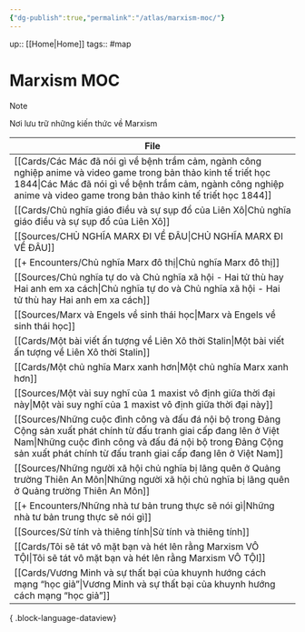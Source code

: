 ```yaml
---
{"dg-publish":true,"permalink":"/atlas/marxism-moc/"}
---
```



up:: [[Home\|Home]]
tags:: #map 

# Marxism MOC
>[!Note]
>Nơi lưu trữ những kiến thức về Marxism

| File                                                                                                                                                                                                                                                    |
| ------------------------------------------------------------------------------------------------------------------------------------------------------------------------------------------------------------------------------------------------------- |
| [[Cards/Các Mác đã nói gì về bệnh trầm cảm, ngành công nghiệp anime và video game trong bản thảo kinh tế triết học 1844\|Các Mác đã nói gì về bệnh trầm cảm, ngành công nghiệp anime và video game trong bản thảo kinh tế triết học 1844]]           |
| [[Cards/Chủ nghĩa giáo điều và sự sụp đổ của Liên Xô\|Chủ nghĩa giáo điều và sự sụp đổ của Liên Xô]]                                                                                                                                                 |
| [[Sources/CHỦ NGHĨA MARX ĐI VỀ ĐÂU\|CHỦ NGHĨA MARX ĐI VỀ ĐÂU]]                                                                                                                                                                                       |
| [[+ Encounters/Chủ nghĩa Marx đô thị\|Chủ nghĩa Marx đô thị]]                                                                                                                                                                                        |
| [[Sources/Chủ nghĩa tự do và Chủ nghĩa xã hội - Hai tử thù hay Hai anh em xa cách\|Chủ nghĩa tự do và Chủ nghĩa xã hội - Hai tử thù hay Hai anh em xa cách]]                                                                                         |
| [[Sources/Marx và Engels về sinh thái học\|Marx và Engels về sinh thái học]]                                                                                                                                                                         |
| [[Cards/Một bài viết ấn tượng về Liên Xô thời Stalin\|Một bài viết ấn tượng về Liên Xô thời Stalin]]                                                                                                                                                 |
| [[Cards/Một chủ nghĩa Marx xanh hơn\|Một chủ nghĩa Marx xanh hơn]]                                                                                                                                                                                   |
| [[Sources/Một vài suy nghĩ của 1 maxist vô định giữa thời đại này\|Một vài suy nghĩ của 1 maxist vô định giữa thời đại này]]                                                                                                                         |
| [[Sources/Những cuộc đình công và đấu đá nội bộ trong Đảng Cộng sản xuất phát chính từ đấu tranh giai cấp đang lên ở Việt Nam\|Những cuộc đình công và đấu đá nội bộ trong Đảng Cộng sản xuất phát chính từ đấu tranh giai cấp đang lên ở Việt Nam]] |
| [[Sources/Những người xã hội chủ nghĩa bị lãng quên ở Quảng trường Thiên An Môn\|Những người xã hội chủ nghĩa bị lãng quên ở Quảng trường Thiên An Môn]]                                                                                             |
| [[+ Encounters/Những nhà tư bản trung thực sẽ nói gì\|Những nhà tư bản trung thực sẽ nói gì]]                                                                                                                                                        |
| [[Sources/Sử tính và thiêng tính\|Sử tính và thiêng tính]]                                                                                                                                                                                           |
| [[Cards/Tôi sẽ tát vô mặt bạn và hét lên rằng Marxism VÔ TỘI\|Tôi sẽ tát vô mặt bạn và hét lên rằng Marxism VÔ TỘI]]                                                                                                                                 |
| [[Cards/Vương Minh và sự thất bại của khuynh hướng cách mạng “học giả”\|Vương Minh và sự thất bại của khuynh hướng cách mạng “học giả”]]                                                                                                             |

{ .block-language-dataview}

